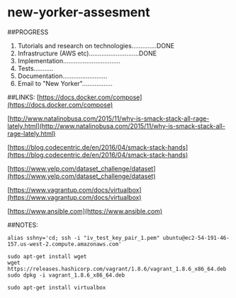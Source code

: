 # new-yorker-assesment


##PROGRESS
1. Tutorials and research on technologies..............DONE
2. Infrastructure (AWS etc)............................DONE
3. Implementation................................
4. Tests...........
5. Documentation.........................
6. Email to "New Yorker".................

##LINKS:
[https://docs.docker.com/compose](https://docs.docker.com/compose)

[http://www.natalinobusa.com/2015/11/why-is-smack-stack-all-rage-lately.html](http://www.natalinobusa.com/2015/11/why-is-smack-stack-all-rage-lately.html)

[https://blog.codecentric.de/en/2016/04/smack-stack-hands](https://blog.codecentric.de/en/2016/04/smack-stack-hands)

[https://www.yelp.com/dataset_challenge/dataset](https://www.yelp.com/dataset_challenge/dataset)

[https://www.vagrantup.com/docs/virtualbox](https://www.vagrantup.com/docs/virtualbox)

[https://www.ansible.com](https://www.ansible.com)

##NOTES:
```
alias sshny='cd; ssh -i "iv_test_key_pair_1.pem" ubuntu@ec2-54-191-46-157.us-west-2.compute.amazonaws.com'

sudo apt-get install wget
wget https://releases.hashicorp.com/vagrant/1.8.6/vagrant_1.8.6_x86_64.deb
sudo dpkg -i vagrant_1.8.6_x86_64.deb

sudo apt-get install virtualbox

```
